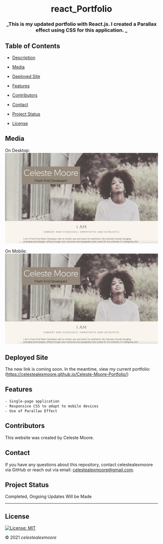 <div align="center">

# react_Portfolio

### _This is my updated portfolio with React.js. I created a Parallax effect using CSS for this application. _
</div>

## Table of Contents

- [Description](#Description)

- [Media](#Media)

- [Deployed Site](#deployed-site)

- [Features](#Features)

- [Contributors](#Contributors)

- [Contact](#Contact)

- [Project Status](#project-status)

- [License](#License)

## Media

On Desktop:  
![Photo 1](./src/assets/photos/website-shot.png)  

On Mobile:  
![Photo 1](./src/assets/photos/website-shot.png)  

## Deployed Site

   The new link is coming soon. In the meantime, view my current portfolio: (https://celestealexmoore.github.io/Celeste-Moore-Portfolio/)

## Features
    - Single-page application
    - Responsive CSS to adapt to mobile devices
    - Use of Parallax Effect

## Contributors

This website was created by Celeste Moore.

## Contact

If you have any questions about this repository, contact celestealexmoore via GitHub or reach out via email:
celestealexmoore@gmail.com.

## Project Status

Completed, Ongoing Updates Will be Made

---

## License

[![License: MIT](https://img.shields.io/badge/License-MIT-blueviolet.svg)](https://opensource.org/licenses/MIT)

© 2021 _celestealexmoore_